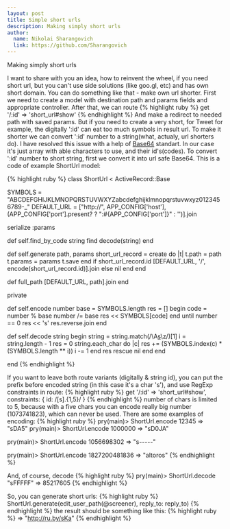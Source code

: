 ```yaml
---
layout: post
title: Simple short urls
description: Making simply short urls
author:
  name: Nikolai Sharangovich
  link: https://github.com/Sharangovich
---
```


Making simply short urls

<!-- full start -->

I want to share with you an idea, how to reinvent the wheel, if you need short url, but you can't use side solutions (like goo.gl, etc) and has own short domain. You can do something like that - make own url shorter.
First we need to create a model with destination path and params fields and appropriate controller. After that, we can route 
{% highlight ruby %}
get '/:id' => 'short_url#show'
{% endhighlight %}
And make a redirect to needed path with saved params. But if you need to create a very short, for Tweet for example, the digitally ':id' can eat too much symbols in result url. To make it shorter we can convert ':id' number to a string(what, actualy, url shorters do). I have resolved this issue with a help of [Base64][0] standart. In our case it's just array with able characters to use, and their id's(codes). To convert ':id' number to short string, first we convert it into url safe Base64. This is a code of example ShortUrl model:

{% highlight ruby %}
class ShortUrl < ActiveRecord::Base

  SYMBOLS = "ABCDEFGHIJKLMNOPQRSTUVWXYZabcdefghijklmnopqrstuvwxyz0123456789-_"
  DEFAULT_URL = ["http://", APP_CONFIG['host'], (APP_CONFIG['port'].present? ? ":#{APP_CONFIG['port']}" : '')].join

  serialize :params

  def self.find_by_code string
    find decode(string)
  end

  def self.generate path, params
    short_url_record = create do |t|
      t.path = path
      t.params = params
      t.save
    end
    if short_url_record.id
      [DEFAULT_URL, '/', encode(short_url_record.id)].join
    else
      nil
    end
  end

  def full_path
    [DEFAULT_URL, path].join
  end

  private

  def self.encode number
    base = SYMBOLS.length
    res = []
    begin
      code = number % base
      number /= base
      res << SYMBOLS[code]
    end until number == 0
    res << 's'
    res.reverse.join
  end

  def self.decode string
    begin
      string = string.match(/\A[s](.{1,5})\z/)[1]
      i = string.length - 1
      res = 0
      string.each_char do |c|
        res += (SYMBOLS.index(c) * (SYMBOLS.length ** i))
        i -= 1
      end
      res
    rescue
      nil
    end
  end

end
{% endhighlight %}

If you want to leave both route variants (digitally & string id), you can put the prefix before encoded string (in this case it's a char 's'), and use RegExp constraints in route:
{% highlight ruby %}
get '/:id' => 'short_url#show', constraints: { id: /[s].{1,5}/ }
{% endhighlight %}
number of chars is limited to 5, because with a five chars you can encode really big number (1073741823), which can never be used.
There are some examples of encoding:
{% highlight ruby %}
pry(main)> ShortUrl.encode 12345
=> "sDA5"
pry(main)> ShortUrl.encode 1000000
=> "sD0JA"

pry(main)> ShortUrl.encode 1056698302
=> "s-----"

pry(main)> ShortUrl.encode 1827200481836
=> "altoros"
{% endhighlight %}

And, of course, decode
{% highlight ruby %}
pry(main)> ShortUrl.decode "sFFFFF"
=> 85217605
{% endhighlight %}

So, you can generate short urls:
{% highlight ruby %}
ShortUrl.generate(edit_user_path(@screener), reply_to: reply_to)
{% endhighlight %}
the result should be something like this: 
{% highlight ruby %}
=> "http://ru.by/sKa"
{% endhighlight %}

<!-- full end -->

[0]: http://en.wikipedia.org/wiki/Base64

